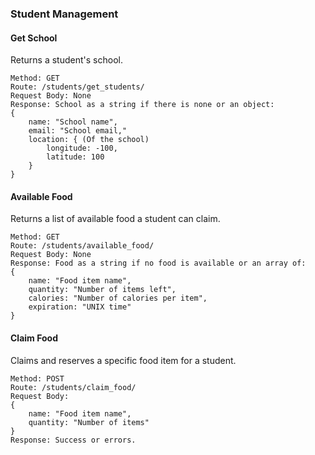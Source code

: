 ### Student Management

#### Get School
Returns a student's school.
```
Method: GET
Route: /students/get_students/
Request Body: None
Response: School as a string if there is none or an object:
{
    name: "School name",
    email: "School email,"
    location: { (Of the school)
        longitude: -100,
        latitude: 100
    }
}
```

#### Available Food
Returns a list of available food a student can claim.
```
Method: GET
Route: /students/available_food/
Request Body: None
Response: Food as a string if no food is available or an array of:
{
    name: "Food item name",
    quantity: "Number of items left",
    calories: "Number of calories per item",
    expiration: "UNIX time"
}
```

#### Claim Food
Claims and reserves a specific food item for a student.
```
Method: POST
Route: /students/claim_food/
Request Body:
{
    name: "Food item name",
    quantity: "Number of items"
}
Response: Success or errors.
```
